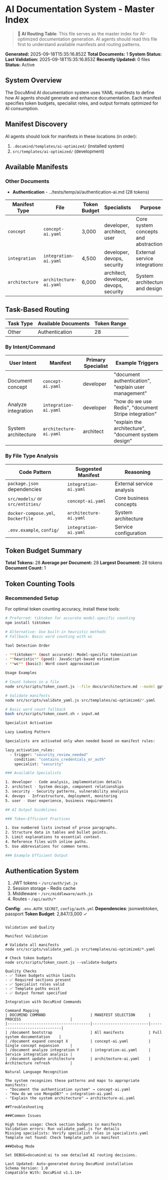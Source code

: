 # AI Documentation System - Master Index

> **🤖 AI Routing Table**: This file serves as the master index for AI-optimized documentation generation. AI agents should read this file first to understand available manifests and routing patterns.

**Generated:** 2025-09-18T15:35:16.852Z
**Total Documents:** 1
**System Status:** **Last Validation:** 2025-09-18T15:35:16.853Z
**Recently Updated:** 0 files
**Status:** Active

## System Overview

The DocuMind AI documentation system uses YAML manifests to define how AI agents should generate and enhance documentation. Each manifest specifies token budgets, specialist roles, and output formats optimized for AI consumption.

## Manifest Discovery

AI agents should look for manifests in these locations (in order):
1. `.documind/templates/ai-optimized/` (installed system)
2. `src/templates/ai-optimized/` (development)

## Available Manifests

### Other Documents

- **Authentication** - ../tests/temp/ai/authentication-ai.md (28 tokens)



<!-- Static fallback if generation unavailable -->
| Manifest Type | File | Token Budget | Specialists | Purpose |
|---------------|------|--------------|-------------|---------|
| `concept` | `concept-ai.yaml` | 3,000 | developer, architect, user | Core system concepts and abstractions |
| `integration` | `integration-ai.yaml` | 4,500 | developer, devops, security | External service integrations |
| `architecture` | `architecture-ai.yaml` | 6,000 | architect, developer, devops, security | System architecture and design |

## Task-Based Routing

| Task Type | Available Documents | Token Range |
|-----------|-------------------|-------------|
| Other | Authentication | 28 |


<!-- Static fallback routing -->
### By Intent/Command
| User Intent | Manifest | Primary Specialist | Example Triggers |
|-------------|----------|-------------------|------------------|
| Document concept | `concept-ai.yaml` | developer | "document authentication", "explain user management" |
| Analyze integration | `integration-ai.yaml` | developer | "how do we use Redis", "document Stripe integration" |
| System architecture | `architecture-ai.yaml` | architect | "explain the architecture", "document system design" |

### By File Type Analysis
| Code Pattern | Suggested Manifest | Reasoning |
|--------------|-------------------|-----------|
| `package.json` dependencies | `integration-ai.yaml` | External service analysis |
| `src/models/` or `src/entities/` | `concept-ai.yaml` | Core business concepts |
| `docker-compose.yml`, `Dockerfile` | `architecture-ai.yaml` | System architecture |
| `.env.example`, `config/` | `integration-ai.yaml` | Service configuration |

## Token Budget Summary

**Total Tokens:** 28
**Average per Document:** 28
**Largest Document:** 28 tokens
**Document Count:** 1

## Token Counting Tools

### Recommended Setup
For optimal token counting accuracy, install these tools:

```bash
# Preferred: tiktoken for accurate model-specific counting
npm install tiktoken

# Alternative: Use built-in heuristic methods
# Fallback: Basic word counting with wc

Tool Detection Order

- **tiktoken** (most accurate): Model-specific tokenization
- **heuristic** (good): JavaScript-based estimation
- **wc** (basic): Word count approximation

Usage Examples

# Count tokens in a file
node src/scripts/token_count.js --file docs/architecture.md --model gpt-4

# Validate manifests
node src/scripts/validate_yaml.js src/templates/ai-optimized/*.yaml

# Basic word count fallback
bash src/scripts/token_count.sh < input.md

Specialist Activation

Lazy Loading Pattern

Specialists are activated only when needed based on manifest rules:

lazy_activation_rules:
  - trigger: "security_review_needed"
    condition: "contains_credentials_or_auth"
    specialist: "security"

### Available Specialists

1. developer - Code analysis, implementation details
2. architect - System design, component relationships
3. security - Security patterns, vulnerability analysis
4. devops - Infrastructure, deployment, monitoring
5. user - User experience, business requirements

## AI Output Guidelines

### Token-Efficient Practices

1. Use numbered lists instead of prose paragraphs.
2. Structure data in tables and bullet points.
3. Limit explanations to essential context.
4. Reference files with inline paths.
5. Use abbreviations for common terms.

### Example Efficient Output

```
## Authentication System
1. JWT tokens - `/src/auth/jwt.js`
2. Session storage - Redis cache
3. Middleware - `/src/middleware/auth.js`
4. Routes - `/api/auth/*`

**Config**: `.env.AUTH_SECRET`, `config/auth.yml`
**Dependencies**: jsonwebtoken, passport
**Token Budget**: 2,847/3,000 ✓
```

Validation and Quality

Manifest Validation

# Validate all manifests
node src/scripts/validate_yaml.js src/templates/ai-optimized/*.yaml

# Check token budgets
node src/scripts/token_count.js --validate-budgets

Quality Checks
- ✅ Token budgets within limits
- ✅ Required sections present
- ✅ Specialist roles valid
- ✅ Template paths exist
- ✅ Output format specified

Integration with DocuMind Commands

Command Mapping
| DOCUMIND COMMAND                    | MANIFEST SELECTION      | PROCESS                      |
|-------------------------------------|-------------------------|------------------------------|
| /document bootstrap                 | All manifests           | Full system documentation    |
| /document expand concept X          | concept-ai.yaml         | Single concept expansion     |
| /document analyze integration Y     | integration-ai.yaml     | Service integration analysis |
| /document update architecture       | architecture-ai.yaml    | Architecture refresh         |

Natural Language Recognition

The system recognizes these patterns and maps to appropriate manifests:
- "Document the authentication system" → concept-ai.yaml
- "How do we use MongoDB?" → integration-ai.yaml
- "Explain the system architecture" → architecture-ai.yaml

##Troubleshooting

###Common Issues

High token usage: Check section budgets in manifests
Validation errors: Run validate_yaml.js for details
Missing specialists: Verify specialist roles in specialists.yaml
Template not found: Check template_path in manifest

###Debug Mode

Set DEBUG=documind:ai to see detailed AI routing decisions.

Last Updated: Auto-generated during DocuMind installation
Schema Version: 1.0
Compatible With: DocuMind v1.1.14+